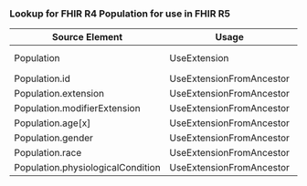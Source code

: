 ### Lookup for FHIR R4 Population for use in FHIR R5

| Source Element | Usage | Target |
| -------------- | ----- | ------ |
| Population | UseExtension | http://hl7.org/fhir/4.0/StructureDefinition/extension-Population |
| Population.id | UseExtensionFromAncestor | - |
| Population.extension | UseExtensionFromAncestor | - |
| Population.modifierExtension | UseExtensionFromAncestor | - |
| Population.age[x] | UseExtensionFromAncestor | - |
| Population.gender | UseExtensionFromAncestor | - |
| Population.race | UseExtensionFromAncestor | - |
| Population.physiologicalCondition | UseExtensionFromAncestor | - |
